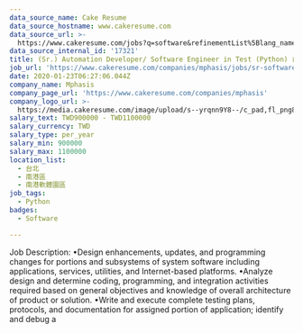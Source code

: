 ```yaml
---
data_source_name: Cake Resume
data_source_hostname: www.cakeresume.com
data_source_url: >-
  https://www.cakeresume.com/jobs?q=software&refinementList%5Blang_name%5D%5B0%5D=English&refinementList%5Bsalary_type%5D=per_year&range%5Bsalary_range%5D%5Bmin%5D=1000000&page=2
data_source_internal_id: '17321'
title: (Sr.) Automation Developer/ Software Engineer in Test (Python) 自動化測試
job_url: 'https://www.cakeresume.com/companies/mphasis/jobs/sr-software-developer-python'
date: 2020-01-23T06:27:06.044Z
company_name: Mphasis
company_page_url: 'https://www.cakeresume.com/companies/mphasis'
company_logo_url: >-
  https://media.cakeresume.com/image/upload/s--yrqnn9Y8--/c_pad,fl_png8,h_200,w_200/v1565776108/mrfx07bdcocjrjs3pyv1.png
salary_text: TWD900000 - TWD1100000
salary_currency: TWD
salary_type: per_year
salary_min: 900000
salary_max: 1100000
location_list:
  - 台北
  - 南港區
  - 南港軟體園區
job_tags:
  - Python
badges:
  - Software

---
```


Job Description: •Design enhancements, updates, and programming changes for portions and subsystems of system software including applications, services, utilities, and Internet-based platforms. •Analyze design and determine coding, programming, and integration activities required based on general objectives and knowledge of overall architecture of product or solution. •Write and execute complete testing plans, protocols, and documentation for assigned portion of application; identify and debug a